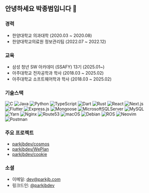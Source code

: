 ## 안녕하세요 박종범입니다 👋
### 경력
- 한양대학교 의과대학 (2020.03 ~ 2020.08)
- 한양대학교의료원 정보관리팀 (2022.07 ~ 2022.12)

### 교육
- 삼성 청년 SW 아카데미 (SSAFY) 13기 (2025.01~)
- 아주대학교 전자공학과 학사 (2018.03 ~ 2025.02)
- 아주대학교 소프트웨어학과 학사 (2018.03 ~ 2025.02)

### 기술스택
![C](https://img.shields.io/badge/C-00599C?logo=c&logoColor=white)
![Java](https://img.shields.io/badge/Java-ED8B00?logo=openjdk&logoColor=white)
![Python](https://img.shields.io/badge/Python-3670A0?logo=python&logoColor=ffdd54)
![TypeScript](https://img.shields.io/badge/TypeScript-007ACC?logo=typescript&logoColor=white)
![Dart](https://img.shields.io/badge/Dart-0175C2?logo=dart&logoColor=white)
![Rust](https://img.shields.io/badge/Rust-000000?logo=rust&logoColor=white)
![React](https://img.shields.io/badge/React-20232a?logo=react&logoColor=%2361DAFB)
![Next.js](https://img.shields.io/badge/Next.js-000000?logo=Next.js&logoColor=white)
![Flutter](https://img.shields.io/badge/Flutter-02569B?logo=flutter&logoColor=white)
![Express.js](https://img.shields.io/badge/express.js-404d59?logo=express&logoColor=%2361DAFB)
![Mongoose](https://img.shields.io/badge/Mongoose-880000?logo=mongoose&logoColor=white)
![MicrosoftSQLServer](https://img.shields.io/badge/MSSQL-CC2927?logo=microsoft%20sql%20server&logoColor=white)
![MySQL](https://img.shields.io/badge/MySQL-4479A1?logo=mysql&logoColor=white)
![Yarn](https://img.shields.io/badge/yarn-2C8EBB?logo=yarn&logoColor=white)
![Nginx](https://img.shields.io/badge/nginx-009639?logo=nginx&logoColor=white)
![Route53](https://img.shields.io/badge/Route53-8c4fff?logo=Amazon%20Route%2053&logoColor=white)
![macOS](https://img.shields.io/badge/-macOS-000000?logo=macOS&logoColor=white)
![Debian](https://img.shields.io/badge/Debian-A81D33?logo=Debian&logoColor=white)
![ROS](https://img.shields.io/badge/ROS-22314E?logo=ROS&logoColor=white)
![Neovim](https://img.shields.io/badge/neovim-57A143?logo=Neovim&logoColor=white)
![Postman](https://img.shields.io/badge/Postman-FF6C37?logo=Postman&logoColor=white)

### 주요 프로젝트
- [parkjbdev/cosmos](https://github.com/parkjbdev/cosmos)
- [parkjbdev/WePlan](https://github.com/parkjbdev/WePlan)
- [parkjbdev/cookie](https://github.com/parkjbdev/cookie)

### 소셜
- 이메일: [dev@parkjb.com](mailto:dev@parkjb.com)
- 링크드인: [@parkjbdev](https://linkedin.com/in/parkjbdev/)

<!--START_SECTION:waka-->
<!--END_SECTION:waka-->
